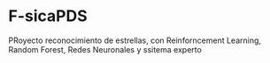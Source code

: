 # F-sicaPDS

PRoyecto reconocimiento de estrellas, con Reinforncement Learning, Random Forest, Redes Neuronales y ssitema experto
